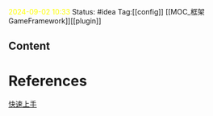 <span style="color:rgb(255, 255, 0)">2024-09-02  10:33</span>
Status: #idea
Tag:[[config]] [[MOC_框架  GameFramework]][[plugin]]

## Content



# References
[快速上手](https://luban.doc.code-philosophy.com/docs/beginner/quickstart)